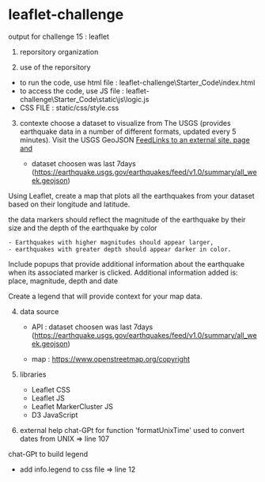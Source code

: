 # leaflet-challenge

output for challenge 15 : leaflet

1) reporsitory organization


2) use of the reporsitory

- to run the code, use html file : leaflet-challenge\Starter_Code\index.html
- to access the code, use JS file : leaflet-challenge\Starter_Code\static\js\logic.js
- CSS FILE : static/css/style.css

3) contexte
choose a dataset to visualize from The USGS (provides earthquake data in a number of different formats, updated every 5 minutes). 
Visit the USGS GeoJSON [FeedLinks to an external site. page and](https://earthquake.usgs.gov/earthquakes/feed/v1.0/geojson.php)

    - dataset choosen was last 7days (https://earthquake.usgs.gov/earthquakes/feed/v1.0/summary/all_week.geojson)


Using Leaflet, create a map that plots all the earthquakes from your dataset based on their longitude and latitude.

the data markers should reflect the magnitude of the earthquake by their size and the depth of the earthquake by color

    - Earthquakes with higher magnitudes should appear larger, 
    - earthquakes with greater depth should appear darker in color.

Include popups that provide additional information about the earthquake when its associated marker is clicked.
    Additional information added is: place, magnitude, depth and date

Create a legend that will provide context for your map data.

4) data source
    - API : dataset choosen was last 7days (https://earthquake.usgs.gov/earthquakes/feed/v1.0/summary/all_week.geojson)

    - map : https://www.openstreetmap.org/copyright

5) libraries
    - Leaflet CSS
    - Leaflet JS 
    - Leaflet MarkerCluster JS
    - D3 JavaScript

6) external help
chat-GPt for function 'formatUnixTime' used to convert dates from UNIX
    => line 107

chat-GPt to build legend
- add info.legend to css file 
    => line 12




